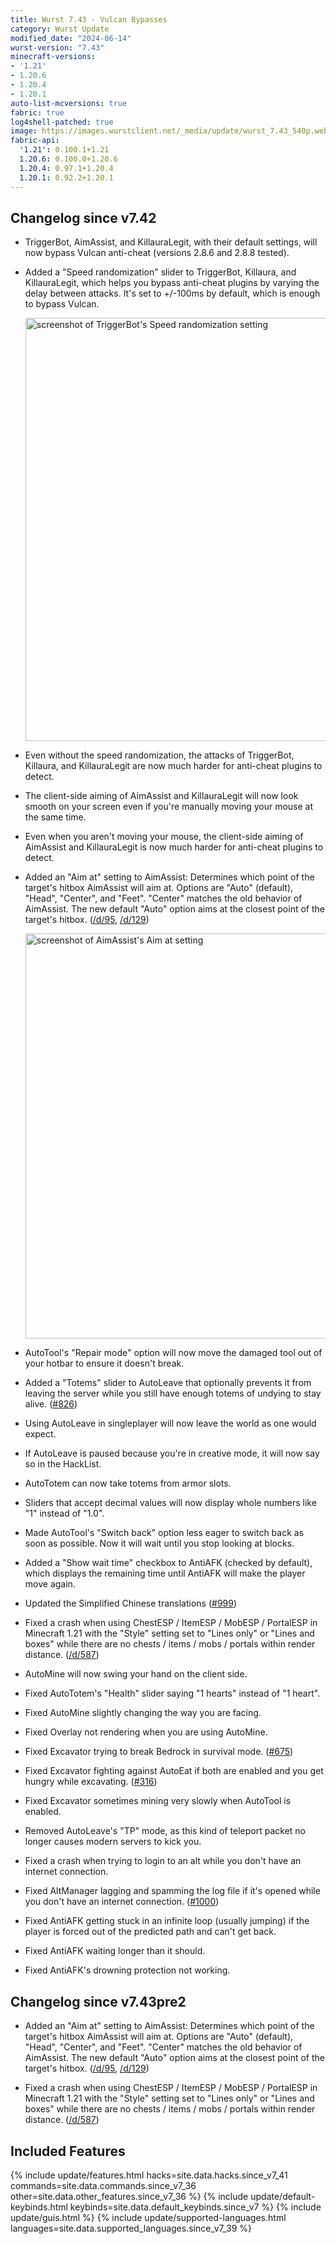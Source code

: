 ```yaml
---
title: Wurst 7.43 - Vulcan Bypasses
category: Wurst Update
modified_date: "2024-06-14"
wurst-version: "7.43"
minecraft-versions:
- '1.21'
- 1.20.6
- 1.20.4
- 1.20.1
auto-list-mcversions: true
fabric: true
log4shell-patched: true
image: https://images.wurstclient.net/_media/update/wurst_7.43_540p.webp
fabric-api:
  '1.21': 0.100.1+1.21
  1.20.6: 0.100.0+1.20.6
  1.20.4: 0.97.1+1.20.4
  1.20.1: 0.92.2+1.20.1
---
```

## Changelog since v7.42

- TriggerBot, AimAssist, and KillauraLegit, with their default settings, will now bypass Vulcan anti-cheat (versions 2.8.6 and 2.8.8 tested).

- Added a "Speed randomization" slider to TriggerBot, Killaura, and KillauraLegit, which helps you bypass anti-cheat plugins by varying the delay between attacks. It's set to +/-100ms by default, which is enough to bypass Vulcan.

  <img src="https://wurst.wiki/_media/hack/triggerbot/triggerbot_speed_randomization.webp" width="1203" height="677" alt="screenshot of TriggerBot's Speed randomization setting" loading="lazy">

- Even without the speed randomization, the attacks of TriggerBot, Killaura, and KillauraLegit are now much harder for anti-cheat plugins to detect.

- The client-side aiming of AimAssist and KillauraLegit will now look smooth on your screen even if you're manually moving your mouse at the same time.

- Even when you aren't moving your mouse, the client-side aiming of AimAssist and KillauraLegit is now much harder for anti-cheat plugins to detect.

- Added an "Aim at" setting to AimAssist: Determines which point of the target's hitbox AimAssist will aim at. Options are "Auto" (default), "Head", "Center", and "Feet". "Center" matches the old behavior of AimAssist. The new default "Auto" option aims at the closest point of the target's hitbox. ([/d/95](https://wurstforum.net/d/95), [/d/129](https://wurstforum.net/d/129))

  <img src="https://wurst.wiki/_media/hack/aimassist/aimassist_aim_at.webp" width="1153" height="648" alt="screenshot of AimAssist's Aim at setting" loading="lazy">

- AutoTool's "Repair mode" option will now move the damaged tool out of your hotbar to ensure it doesn't break.

- Added a "Totems" slider to AutoLeave that optionally prevents it from leaving the server while you still have enough totems of undying to stay alive. ([#826](https://github.com/Wurst-Imperium/Wurst7/pull/826))

- Using AutoLeave in singleplayer will now leave the world as one would expect.

- If AutoLeave is paused because you're in creative mode, it will now say so in the HackList.

- AutoTotem can now take totems from armor slots.

- Sliders that accept decimal values will now display whole numbers like "1" instead of "1.0".

- Made AutoTool's "Switch back" option less eager to switch back as soon as possible. Now it will wait until you stop looking at blocks.

- Added a "Show wait time" checkbox to AntiAFK (checked by default), which displays the remaining time until AntiAFK will make the player move again.

- Updated the Simplified Chinese translations ([#999](https://github.com/Wurst-Imperium/Wurst7/pull/999))

- Fixed a crash when using ChestESP / ItemESP / MobESP / PortalESP in Minecraft 1.21 with the "Style" setting set to "Lines only" or "Lines and boxes" while there are no chests / items / mobs / portals within render distance. ([/d/587](https://wurstforum.net/d/587))

- AutoMine will now swing your hand on the client side.

- Fixed AutoTotem's "Health" slider saying "1 hearts" instead of "1 heart".

- Fixed AutoMine slightly changing the way you are facing.

- Fixed Overlay not rendering when you are using AutoMine.

- Fixed Excavator trying to break Bedrock in survival mode. ([#675](https://github.com/Wurst-Imperium/Wurst7/issues/675))

- Fixed Excavator fighting against AutoEat if both are enabled and you get hungry while excavating. ([#316](https://github.com/Wurst-Imperium/Wurst7/issues/316))

- Fixed Excavator sometimes mining very slowly when AutoTool is enabled.

- Removed AutoLeave's "TP" mode, as this kind of teleport packet no longer causes modern servers to kick you.

- Fixed a crash when trying to login to an alt while you don't have an internet connection.

- Fixed AltManager lagging and spamming the log file if it's opened while you don't have an internet connection. ([#1000](https://github.com/Wurst-Imperium/Wurst7/issues/1000))

- Fixed AntiAFK getting stuck in an infinite loop (usually jumping) if the player is forced out of the predicted path and can't get back.

- Fixed AntiAFK waiting longer than it should.

- Fixed AntiAFK's drowning protection not working.

## Changelog since v7.43pre2

- Added an "Aim at" setting to AimAssist: Determines which point of the target's hitbox AimAssist will aim at. Options are "Auto" (default), "Head", "Center", and "Feet". "Center" matches the old behavior of AimAssist. The new default "Auto" option aims at the closest point of the target's hitbox. ([/d/95](https://wurstforum.net/d/95), [/d/129](https://wurstforum.net/d/129))

- Fixed a crash when using ChestESP / ItemESP / MobESP / PortalESP in Minecraft 1.21 with the "Style" setting set to "Lines only" or "Lines and boxes" while there are no chests / items / mobs / portals within render distance. ([/d/587](https://wurstforum.net/d/587))


## Included Features

{% include update/features.html hacks=site.data.hacks.since_v7_41 commands=site.data.commands.since_v7_36 other=site.data.other_features.since_v7_36 %}
{% include update/default-keybinds.html keybinds=site.data.default_keybinds.since_v7 %}
{% include update/guis.html %}
{% include update/supported-languages.html languages=site.data.supported_languages.since_v7_39 %}
